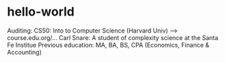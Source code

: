 # hello-world
Auditing: CS50: Into to Computer Science (Harvard Univ) --> course.edu.org/...
Carl Snare:  A student of complexity science at the Santa Fe Institue
Previous education:  MA, BA, BS, CPA (Economics, Finance & Accounting)

